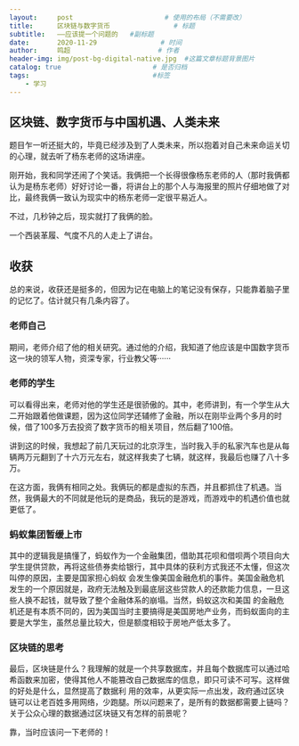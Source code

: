 ```yaml
--- 
layout:     post   				       # 使用的布局（不需要改）
title:      区块链与数字货币				# 标题 
subtitle:   ——应该提一个问题的   #副标题
date:       2020-11-29 				  # 时间
author:     鸣超					    # 作者
header-img: img/post-bg-digital-native.jpg 	#这篇文章标题背景图片
catalog: true 						# 是否归档
tags:								#标签
    - 学习
---
```

## 区块链、数字货币与中国机遇、人类未来
题目乍一听还挺大的，毕竟已经涉及到了人类未来，所以抱着对自己未来命运关切的心理，就去听了杨东老师的这场讲座。

刚开始，我和同学还闹了个笑话。我俩把一个长得很像杨东老师的人（那时我俩都认为是杨东老师）好好讨论一番，将讲台上的那个人与海报里的照片仔细地做了对比，最终我俩一致认为现实中的杨东老师一定很平易近人。

不过，几秒钟之后，现实就打了我俩的脸。

一个西装革履、气度不凡的人走上了讲台。

## 收获
总的来说，收获还是挺多的，但因为记在电脑上的笔记没有保存，只能靠着脑子里的记忆了。估计就只有几条内容了。

### 老师自己
期间，老师介绍了他的相关研究。通过他的介绍，我知道了他应该是中国数字货币这一块的领军人物，资深专家，行业教父等······

### 老师的学生
可以看得出来，老师对他的学生还是很骄傲的。其中，老师讲到，有一个学生从大二开始跟着他做课题，因为这位同学还辅修了金融，所以在刚毕业两个多月的时候，借了100多万去投资了数字货币的相关项目，然后翻了100倍。

讲到这的时候，我想起了前几天玩过的北京浮生，当时我入手的私家汽车也是从每辆两万元翻到了十六万元左右，就这样我卖了七辆，就这样，我最后也赚了八十多万。

在这方面，我俩有相同之处。我俩玩的都是虚拟的东西，并且都抓住了机遇。当然，我俩最大的不同就是他玩的是商品，我玩的是游戏，而游戏中的机遇价值也就更低了。

### 蚂蚁集团暂缓上市
其中的逻辑我是搞懂了，蚂蚁作为一个金融集团，借助其花呗和借呗两个项目向大学生提供贷款，再将这些债券卖给银行，其中具体的获利方式我还不太懂，但这次叫停的原因，主要是国家担心蚂蚁
会发生像美国金融危机的事件。美国金融危机发生的一个原因就是，政府无法触及到最底层这些贷款人的还款能力信息，一旦这些人换不起钱，就导致了整个金融体系的崩塌。当然，蚂蚁这次和美国
的金融危机还是有本质不同的，因为美国当时主要搞得是美国房地产业务，而蚂蚁面向的主要是大学生，虽然总量比较大，但是额度相较于房地产低太多了。

### 区块链的思考
最后，区块链是什么？我理解的就是一个共享数据库，并且每个数据库可以通过哈希函数来加密，使得其他人不能篡改自己数据库的信息，即只可读不可写。这样做的好处是什么，显然提高了数据利
用的效率，从更实际一点出发，政府通过区块链可以让老百姓多用网络，少跑腿。所以问题来了，是所有的数据都需要上链吗？关于公众心理的数据通过区块链又有怎样的前景呢？

靠，当时应该问一下老师的！
